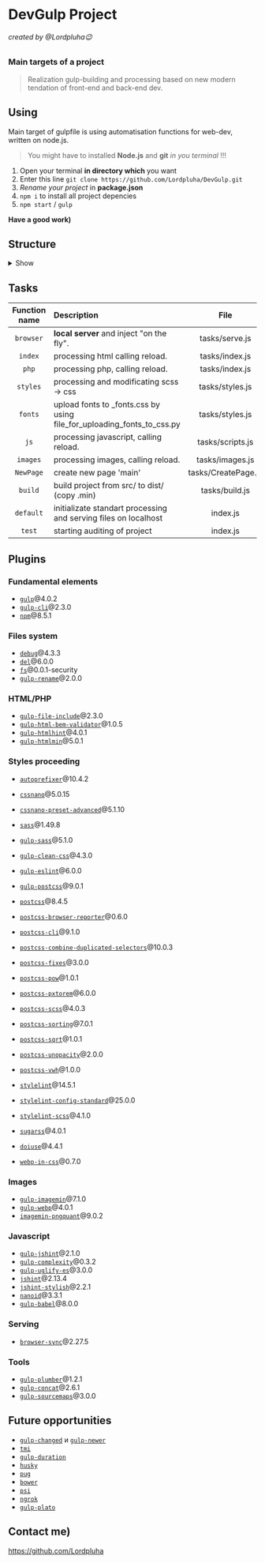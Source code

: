 DevGulp Project
============================================================================
###### created by @Lordpluha:wink:

### Main targets of a project

> Realization gulp-building and processing based on new modern tendation of front-end and back-end dev.

Using
--------------------------------------------------
Main target of gulpfile is using automatisation functions for web-dev, written on node.js.

> You might have to installed **Node.js** and **git** *in you terminal* !!!

1. Open your terminal **in directory which** you want
2. Enter this line ```git clone https://github.com/Lordpluha/DevGulp.git```
3. *Rename your project* in **package.json**
4. ```npm i``` to install all project depencies
5. ```npm start``` / ```gulp```

**Have a good work)**

Structure
--------------------------------------------------
<details><summary>Show</summary>

     _________
    |         |
    | DevGulp |
    |_________|
        |
        |   .eslintrc
        |   .gitattributes
        |   .gitignore
        |   .htaccess
        |   .stylelintrc.json
        |   Apache_2.4-PHP_8.0+Nginx_1.21_vhosta.conf
        |   CONTRIBUTING.md
        |   gmail_ico.png
        |   inst_ico.png
        |   LICENSE
        |   package-lock.json
        |   package.json
        |   postcss.config.js
        |   README.md
        |   SECURITY.md
        |   structure.txt
        |
        +---.github
        |   \---workflows
        |           codeql-analysis.yml
        |
        +---certificates
        |       localhost-rootCA.crt
        |       localhost-rootCA.key
        |       localhost-server.crt
        |       localhost-server.key
        |       rootCA.crt
        |       rootCA.key
        |       server.crt
        |       server.key
        |
        +---gulpfile.js
        |   |   file_for_uploading_fonts_to_scss.py
        |   |   index.js
        |   |
        |   \---tasks
        |       |   build.js
        |       |   clean.js
        |       |   CreatePage.js
        |       |   FileWatcher.js
        |       |   github.js
        |       |   images.js
        |       |   index.js
        |       |   lighthouse.js
        |       |   scripts.js
        |       |   serve.js
        |       |   styles.js
        |       |
        |       +---configs
        |       |   +---index.js
        |       |   |       gulp-htmlhint.config.js
        |       |   |       gulp-htmlmin.config.js
        |       |   |
        |       |   \---styles.js
        |       |           autoprefixer.config.js
        |       |           cssnano.config.js
        |       |           doiuse.config.js
        |       |           gulp-clean-css.config.js
        |       |           postcss-browser-reporter.config.js
        |       |           postcss-sorting.config.js
        |       |           stylelint.config.js
        |       |
        |       \---vars
        |               pages_list.json
        |               styles.vars.js
        |
        \---src
            \---main
                +---html
                |   |   index.html
                |   |   index.min.html
                |   |   index.src.html
                |   |
                |   \---blocks
                |           article.html
                |           aside.html
                |           footer.html
                |           header.html
                |           nav.html
                |
                +---img
                |   +---article
                |   +---aside
                |   +---footer
                |   +---header
                |   \---nav
                +---js
                |   +---plugins
                |   |   \---HTML5Shiv
                |   |           html5shiv-master.zip
                |   |           html5shiv-printshiv.min.js
                |   |           html5shiv.min.js
                |   |
                |   \---scripts
                |           MYbeauty_fx.js
                |           scripts.js
                |           scripts.js.min.map
                |           scripts.min.js
                |
                +---php
                |   |   index.min.php
                |   |   index.php
                |   |
                |   \---blocks
                |       |   article.php
                |       |   aside.php
                |       |   footer.php
                |       |   header.php
                |       |   nav.php
                |       |
                |       \---templates
                \---styles
                    +---css.dist
                    |       styles.css
                    |       styles.css.map
                    |       styles.min.css
                    |
                    +---css.src
                    |       styles.scss
                    |       _article.scss
                    |       _aside.scss
                    |       _fonts.scss
                    |       _footer.scss
                    |       _header.scss
                    |       _media.scss
                    |       _mixins.scss
                    |       _nav.scss
                    |       _preloader.scss
                    |       _zer0.scss
                    |
                    \---fonts
                        |   Roboto.zip
                        |
                        \---Roboto
                                LICENSE.txt
                                Roboto-Black.ttf
                                Roboto-BlackItalic.ttf
                                Roboto-Bold.ttf
                                Roboto-BoldItalic.ttf
                                Roboto-Italic.ttf
                                Roboto-Light.ttf
                                Roboto-LightItalic.ttf
                                Roboto-Medium.ttf
                                Roboto-MediumItalic.ttf
                                Roboto-Regular.ttf
                                Roboto-Thin.ttf
                                Roboto-ThinItalic.ttf

</details> 

Tasks
--------------------------------------------------

|  Function name  |               Description                 |   File     |
|      :---:      | :---                                      |   :---:    |
| `browser`       | **local server** and inject "on the fly". | tasks/serve.js   |
| `index`         | processing html calling reload.           | tasks/index.js   |
| `php`           | processing php, calling reload.           | tasks/index.js   |
| `styles`        | processing and modificating scss -> css   | tasks/styles.js  |
| `fonts`         | upload fonts to _fonts.css by using file_for_uploading_fonts_to_css.py                            | tasks/styles.js  | 
| `js`            | processing javascript, calling reload.    | tasks/scripts.js |
| `images`        | processing images, calling reload.        | tasks/images.js  |
| `NewPage`       | create new page 'main'                    | tasks/CreatePage.js |
| `build`         | build project from src/ to dist/ (copy .min)| tasks/build.js |
| `default`       | initializate standart processing and serving files on localhost                                                     | index.js   |
| `test`          | starting auditing of project              | index.js   |


Plugins
--------------------------------------------------

### Fundamental elements
- [`gulp`]@4.0.2
- [`gulp-cli`]@2.3.0
- [`npm`]@8.5.1

### Files system
- [`debug`]@4.3.3
- [`del`]@6.0.0
- [`fs`]@0.0.1-security
- [`gulp-rename`]@2.0.0

### HTML/PHP
- [`gulp-file-include`]@2.3.0
- [`gulp-html-bem-validator`]@1.0.5
- [`gulp-htmlhint`]@4.0.1
- [`gulp-htmlmin`]@5.0.1

### Styles proceeding
- [`autoprefixer`]@10.4.2
- [`cssnano`]@5.0.15
- [`cssnano-preset-advanced`]@5.1.10

- [`sass`]@1.49.8
- [`gulp-sass`]@5.1.0
- [`gulp-clean-css`]@4.3.0
- [`gulp-eslint`]@6.0.0
- [`gulp-postcss`]@9.0.1

- [`postcss`]@8.4.5
- [`postcss-browser-reporter`]@0.6.0
- [`postcss-cli`]@9.1.0
- [`postcss-combine-duplicated-selectors`]@10.0.3
- [`postcss-fixes`]@3.0.0
- [`postcss-pow`]@1.0.1
- [`postcss-pxtorem`]@6.0.0
- [`postcss-scss`]@4.0.3
- [`postcss-sorting`]@7.0.1
- [`postcss-sqrt`]@1.0.1
- [`postcss-unopacity`]@2.0.0
- [`postcss-vwh`]@1.0.0

- [`stylelint`]@14.5.1
- [`stylelint-config-standard`]@25.0.0
- [`stylelint-scss`]@4.1.0

- [`sugarss`]@4.0.1
- [`doiuse`]@4.4.1

- [`webp-in-css`]@0.7.0

### Images
- [`gulp-imagemin`]@7.1.0
- [`gulp-webp`]@4.0.1
- [`imagemin-pngquant`]@9.0.2

### Javascript
- [`gulp-jshint`]@2.1.0
- [`gulp-complexity`]@0.3.2
- [`gulp-uglify-es`]@3.0.0
- [`jshint`]@2.13.4
- [`jshint-stylish`]@2.2.1
- [`nanoid`]@3.3.1
- [`gulp-babel`]@8.0.0

### Serving
- [`browser-sync`]@2.27.5

### Tools
- [`gulp-plumber`]@1.2.1
- [`gulp-concat`]@2.6.1
- [`gulp-sourcemaps`]@3.0.0

[`autoprefixer`]:                           https://www.npmjs.com/package/autoprefixer
[`cssnano`]:                                https://www.npmjs.com/package/cssnano
[`cssnano-preset-advanced`]:                https://www.npmjs.com/package/cssnano-preset-advanced
[`sass`]:                                   https://www.npmjs.com/package/sass
[`gulp-sass`]:                              https://www.npmjs.com/package/gulp-sass
[`gulp-clean-css`]:                         https://www.npmjs.com/package/gulp-clean-css
[`gulp-eslint`]:                            https://www.npmjs.com/package/gulp-eslint
[`gulp-postcss`]:                           https://www.npmjs.com/package/gulp-postcss
[`postcss`]:                                https://www.npmjs.com/package/postcss
[`postcss-browser-reporter`]:               https://www.npmjs.com/package/postcss-browser-report
[`postcss-cli`]:                            https://www.npmjs.com/package/postcss-cli
[`postcss-combine-duplicated-selectors`]:   https://www.npmjs.com/package/postcss-combine-duplicated-selectors
[`postcss-fixes`]:                          https://www.npmjs.com/package/postcss-fixes
[`postcss-pow`]:                            https://www.npmjs.com/package/postcss-pow
[`postcss-pxtorem`]:                        https://www.npmjs.com/package/postcss-pxtorem
[`postcss-scss`]:                           https://www.npmjs.com/package/postcss-scss
[`postcss-sorting`]:                        https://www.npmjs.com/package/postcss-sorting
[`postcss-sqrt`]:                           https://www.npmjs.com/package/postcss-sqrt
[`postcss-unopacity`]:                      https://www.npmjs.com/package/postcss-unopacity
[`postcss-vwh`]:                            https://www.npmjs.com/package/postcss-vwh
[`stylelint`]:                              https://www.npmjs.com/package/stylelint
[`stylelint-config-standard`]:              https://www.npmjs.com/package/stylelint-config-standard
[`stylelint-scss`]:                         https://www.npmjs.com/package/stylelint-scss
[`sugarss`]:                                https://www.npmjs.com/package/sugarss
[`doiuse`]:                                 https://www.npmjs.com/package/doiuse
[`webp-in-css`]:                            https://www.npmjs.com/package/webp-in-css
[`browser-sync`]:                           https://www.npmjs.com/package/browser-sync
[`debug`]:                                  https://www.npmjs.com/package/debug
[`del`]:                                    https://www.npmjs.com/package/del
[`fs`]:                                     https://www.npmjs.com/package/fs
[`gulp-rename`]:                            https://www.npmjs.com/package/gulp-rename
[`gulp`]:                                   https://www.npmjs.com/package/gulp
[`gulp-cli`]:                               https://www.npmjs.com/package/gulp-cli
[`npm`]:                                    https://www.npmjs.com/package/npm
[`gulp-plumber`]:                           https://www.npmjs.com/package/gulp-plumber
[`gulp-concat`]:                            https://www.npmjs.com/package/gulp-concat
[`gulp-sourcemaps`]:                        https://www.npmjs.com/package/gulp-sourcemaps
[`gulp-file-include`]:                      https://www.npmjs.com/package/gulp-file-include
[`gulp-html-bem-validator`]:                https://www.npmjs.com/package/gulp-html-bem-validator
[`gulp-htmlhint`]:                          https://www.npmjs.com/package/gulp-htmlhint
[`gulp-htmlmin`]:                           https://www.npmjs.com/package/gulp-htmlmin   
[`gulp-imagemin`]:                          https://www.npmjs.com/package/gulp-imagemin
[`gulp-webp`]:                              https://www.npmjs.com/package/gulp-webp
[`imagemin-pngquant`]:                      https://www.npmjs.com/package/imagemin-pngquant
[`gulp-jshint`]:                            https://www.npmjs.com/package/gulp-jshint
[`gulp-complexity`]:                        https://www.npmjs.com/package/gulp-complexity
[`gulp-uglify-es`]:                         https://www.npmjs.com/package/gulp-uglify-es
[`jshint`]:                                 https://www.npmjs.com/package/jshint
[`jshint-stylish`]:                         https://www.npmjs.com/package/jshint-stylish
[`nanoid`]:                                 https://www.npmjs.com/package/nanoid
[`gulp-babel`]:                             https://www.npmjs.com/package/gulp-babel

Future opportunities
--------------------------------------------------
- [`gulp-changed`] и [`gulp-newer`] 
- [`tmi`]
- [`gulp-duration`]
- [`husky`]
- [`pug`]
- [`bower`]
- [`psi`]
- [`ngrok`]
- [`gulp-plato`]

[`gulp-changed`]:                   https://www.npmjs.com/package/gulp-changed
[`gulp-newer`]:                     https://www.npmjs.com/package/gulp-newer
[`tmi`]:                            https://www.npmjs.com/package/tmi
[`gulp-duration`]:                  https://www.npmjs.com/package/gulp-duration
[`husky`]:                          https://www.npmjs.com/package/husky
[`pug`]:                            https://www.npmjs.com/package/pug
[`bower`]:                          https://www.npmjs.com/package/bower
[`psi`]:                            https://www.npmjs.com/package/psi
[`ngrok`]:                          https://www.npmjs.com/package/ngrok
[`gulp-plato`]:                     https://www.npmjs.com/package/gulp-plato

Contact me)
--------------------------------------------------

https://github.com/Lordpluha